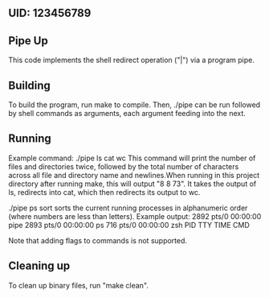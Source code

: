 ## UID: 123456789

## Pipe Up

This code implements the shell redirect operation ("|") via a program pipe. 

## Building

To build the program, run make to compile. Then, ./pipe can be run followed by shell commands as arguments, each argument feeding into the next.

## Running
Example command:
./pipe ls cat wc
This command will print the number of files and directories twice, followed by the total number of characters across all file and directory name and newlines.When running in this project directory after running make, this will output "8 8 73". It takes the output of ls, redirects into cat, which then redirects its output to wc.

./pipe ps sort
sorts the current running processes in alphanumeric order (where numbers are less than letters).
Example output:
2892 pts/0 00:00:00 pipe
2893 pts/0 00:00:00 ps
716 pts/0  00:00:00 zsh
PID TTY        TIME CMD

Note that adding flags to commands is not supported.

## Cleaning up

To clean up binary files, run "make clean".
